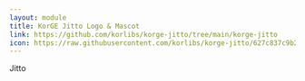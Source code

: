 ```yaml
---
layout: module
title: KorGE Jitto Logo & Mascot
link: https://github.com/korlibs/korge-jitto/tree/main/korge-jitto
icon: https://raw.githubusercontent.com/korlibs/korge-jitto/627c837c9b27db3977226210d00e20a61706e5e6/icons/jitto-new.svg
---
```


Jitto
